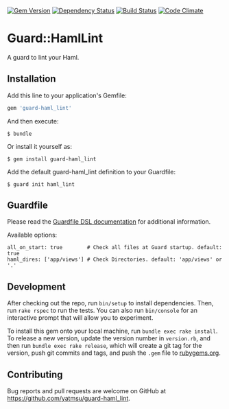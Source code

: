 [![Gem Version](https://badge.fury.io/rb/guard-haml_lint.svg)](https://badge.fury.io/rb/guard-haml_lint)
[![Dependency Status](https://www.versioneye.com/ruby/guard-haml_lint/0.1.0/badge?style=flat)](https://www.versioneye.com/ruby/guard-haml_lint/0.1.0)
[![Build Status](https://travis-ci.org/yatmsu/guard-haml-lint.svg)](https://travis-ci.org/yatmsu/guard-haml-lint)
[![Code Climate](https://codeclimate.com/github/yatmsu/guard-haml-lint/badges/gpa.svg)](https://codeclimate.com/github/yatmsu/guard-haml-lint)

# Guard::HamlLint

A guard to lint your Haml.

## Installation

Add this line to your application's Gemfile:

```ruby
gem 'guard-haml_lint'
```

And then execute:

    $ bundle

Or install it yourself as:

    $ gem install guard-haml_lint

Add the default guard-haml_lint definition to your Guardfile:

    $ guard init haml_lint

## Guardfile

Please read the [Guardfile DSL documentation](https://github.com/guard/guard#readme) for additional information.

Available options:

    all_on_start: true        # Check all files at Guard startup. default: true
    haml_dires: ['app/views'] # Check Directories. default: 'app/views' or '.'

## Development

After checking out the repo, run `bin/setup` to install dependencies. Then, run `rake rspec` to run the tests. You can also run `bin/console` for an interactive prompt that will allow you to experiment.

To install this gem onto your local machine, run `bundle exec rake install`. To release a new version, update the version number in `version.rb`, and then run `bundle exec rake release`, which will create a git tag for the version, push git commits and tags, and push the `.gem` file to [rubygems.org](https://rubygems.org).

## Contributing

Bug reports and pull requests are welcome on GitHub at https://github.com/yatmsu/guard-haml_lint.
